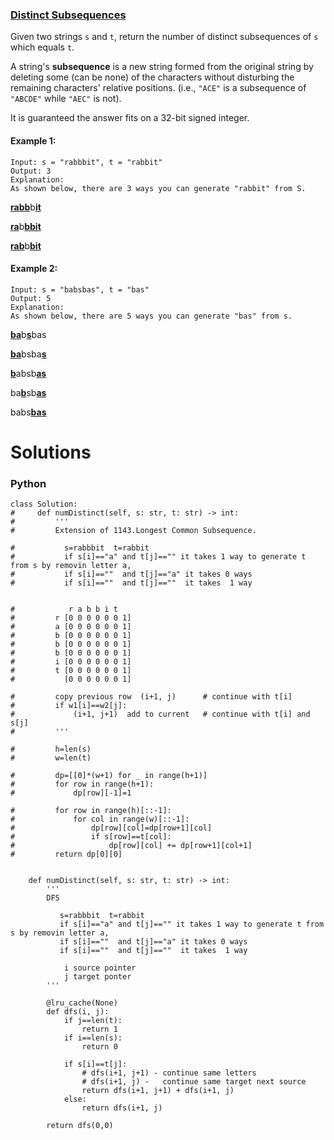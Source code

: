 ### [Distinct Subsequences](https://leetcode.com/problems/distinct-subsequences/) <br>

Given two strings `s` and `t`, return the number of distinct subsequences of `s` which equals `t`.

A string's **subsequence** is a new string formed from the original string by deleting some (can be none) of the characters without disturbing the remaining characters' relative positions. (i.e., `"ACE"` is a subsequence of `"ABCDE"` while `"AEC"` is not).

It is guaranteed the answer fits on a 32-bit signed integer.



#### Example 1:

```
Input: s = "rabbbit", t = "rabbit"
Output: 3
Explanation:
As shown below, there are 3 ways you can generate "rabbit" from S.
```
<ins>**rabb**</ins>b<ins>**it**</ins>

<ins>**ra**</ins>b<ins>**bbit**</ins>

<ins>**rab**</ins>b<ins>**bit**</ins>



#### Example 2:

```
Input: s = "babsbas", t = "bas"
Output: 5
Explanation:
As shown below, there are 5 ways you can generate "bas" from s.
```
<ins>**ba**</ins>b<ins>**s**</ins>bas

<ins>**ba**</ins>bsba<ins>**s**</ins>

<ins>**b**</ins>absb<ins>**as**</ins>

ba<ins>**b**</ins>sb<ins>**as**</ins>

babs<ins>**bas**</ins>

# Solutions

### Python
```
class Solution:
#     def numDistinct(self, s: str, t: str) -> int:
#         '''
#         Extension of 1143.Longest Common Subsequence.        
          
#           s=rabbbit  t=rabbit
#           if s[i]=="a" and t[j]=="" it takes 1 way to generate t from s by removin letter a,
#           if s[i]==""  and t[j]=="a" it takes 0 ways
#           if s[i]==""  and t[j]==""  it takes  1 way
          
          
#            r a b b i t 
#         r [0 0 0 0 0 0 1]
#         a [0 0 0 0 0 0 1]
#         b [0 0 0 0 0 0 1]
#         b [0 0 0 0 0 0 1]
#         b [0 0 0 0 0 0 1]
#         i [0 0 0 0 0 0 1]
#         t [0 0 0 0 0 0 1]
#           [0 0 0 0 0 0 1]
        
#         copy previous row  (i+1, j)      # continue with t[i]
#         if w1[i]==w2[j]:
#             (i+1, j+1)  add to current   # continue with t[i] and s[j]
#         '''            
        
#         h=len(s)
#         w=len(t)
        
#         dp=[[0]*(w+1) for _ in range(h+1)]
#         for row in range(h+1):
#             dp[row][-1]=1
        
#         for row in range(h)[::-1]:
#             for col in range(w)[::-1]:
#                 dp[row][col]=dp[row+1][col] 
#                 if s[row]==t[col]:
#                     dp[row][col] += dp[row+1][col+1]
#         return dp[0][0]
        
        
    def numDistinct(self, s: str, t: str) -> int:
        '''
        DFS
        
           s=rabbbit  t=rabbit
           if s[i]=="a" and t[j]=="" it takes 1 way to generate t from s by removin letter a,
           if s[i]==""  and t[j]=="a" it takes 0 ways
           if s[i]==""  and t[j]==""  it takes  1 way
        
            i source pointer
            j target ponter
        '''
        
        @lru_cache(None)
        def dfs(i, j):
            if j==len(t):
                return 1
            if i==len(s):
                return 0
            
            if s[i]==t[j]:
                # dfs(i+1, j+1) - continue same letters
                # dfs(i+1, j) -   continue same target next source
                return dfs(i+1, j+1) + dfs(i+1, j)
            else:
                return dfs(i+1, j)
            
        return dfs(0,0)
            
```
